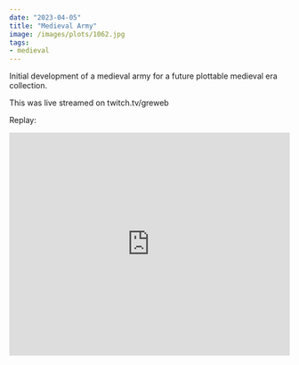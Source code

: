```yaml
---
date: "2023-04-05"
title: "Medieval Army"
image: /images/plots/1062.jpg
tags:
- medieval
---
```


Initial development of a medieval army for a future plottable medieval era collection.

This was live streamed on twitch.tv/greweb

Replay:

<iframe width="100%" height="400" src="https://www.youtube.com/embed/Igp4qLh70nM" title="YouTube video player" frameborder="0" allow="accelerometer; autoplay; clipboard-write; encrypted-media; gyroscope; picture-in-picture" allowfullscreen></iframe>
